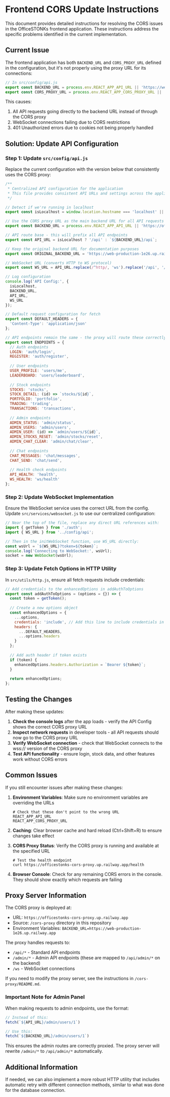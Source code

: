 # Frontend CORS Update Instructions

This document provides detailed instructions for resolving the CORS issues in the OfficeSTONKs frontend application. These instructions address the specific problems identified in the current implementation.

## Current Issue

The frontend application has both `BACKEND_URL` and `CORS_PROXY_URL` defined in the configuration, but it's not properly using the proxy URL for its connections:

```javascript
// In src/config/api.js
export const BACKEND_URL = process.env.REACT_APP_API_URL || 'https://web-production-1e26.up.railway.app';
export const CORS_PROXY_URL = process.env.REACT_APP_CORS_PROXY_URL || 'https://officestonks-cors-proxy.up.railway.app';
```

This causes:
1. All API requests going directly to the backend URL instead of through the CORS proxy
2. WebSocket connections failing due to CORS restrictions
3. 401 Unauthorized errors due to cookies not being properly handled

## Solution: Update API Configuration

### Step 1: Update `src/config/api.js`

Replace the current configuration with the version below that consistently uses the CORS proxy:

```javascript
/**
 * Centralized API configuration for the application
 * This file provides consistent API URLs and settings across the application
 */

// Detect if we're running in localhost
export const isLocalhost = window.location.hostname === 'localhost' || window.location.hostname === '127.0.0.1';

// Use the CORS proxy URL as the main backend URL for all API requests
export const BACKEND_URL = process.env.REACT_APP_API_URL || 'https://officestonks-cors-proxy.up.railway.app';

// API route base - this will prefix all API endpoints
export const API_URL = isLocalhost ? '/api' : `${BACKEND_URL}/api`;

// Keep the original backend URL for documentation purposes
export const ORIGINAL_BACKEND_URL = 'https://web-production-1e26.up.railway.app';

// WebSocket URL (converts HTTP to WS protocol)
export const WS_URL = API_URL.replace(/^http/, 'ws').replace('/api', '/ws');

// Log configuration
console.log('API Config:', {
  isLocalhost,
  BACKEND_URL,
  API_URL,
  WS_URL
});

// Default request configuration for fetch
export const DEFAULT_HEADERS = {
  'Content-Type': 'application/json'
};

// API endpoints remain the same - the proxy will route these correctly
export const ENDPOINTS = {
  // Auth endpoints
  LOGIN: 'auth/login',
  REGISTER: 'auth/register',
  
  // User endpoints
  USER_PROFILE: 'users/me',
  LEADERBOARD: 'users/leaderboard',
  
  // Stock endpoints
  STOCKS: 'stocks',
  STOCK_DETAIL: (id) => `stocks/${id}`,
  PORTFOLIO: 'portfolio',
  TRADING: 'trading',
  TRANSACTIONS: 'transactions',
  
  // Admin endpoints
  ADMIN_STATUS: 'admin/status',
  ADMIN_USERS: 'admin/users',
  ADMIN_USER: (id) => `admin/users/${id}`,
  ADMIN_STOCKS_RESET: 'admin/stocks/reset',
  ADMIN_CHAT_CLEAR: 'admin/chat/clear',
  
  // Chat endpoints
  CHAT_MESSAGES: 'chat/messages',
  CHAT_SEND: 'chat/send',
  
  // Health check endpoints
  API_HEALTH: 'health',
  WS_HEALTH: 'ws/health'
};
```

### Step 2: Update WebSocket Implementation

Ensure the WebSocket service uses the correct URL from the config. Update `src/services/websocket.js` to use our centralized configuration:

```javascript
// Near the top of the file, replace any direct URL references with:
import { getToken } from './auth';
import { WS_URL } from '../config/api';

// Then in the initWebSocket function, use WS_URL directly:
const wsUrl = `${WS_URL}?token=${token}`;
console.log('Connecting to WebSocket:', wsUrl);
socket = new WebSocket(wsUrl);
```

### Step 3: Update Fetch Options in HTTP Utility

In `src/utils/http.js`, ensure all fetch requests include credentials:

```javascript
// Add credentials to the enhancedOptions in addAuthToOptions
export const addAuthToOptions = (options = {}) => {
  const token = getToken();
  
  // Create a new options object
  const enhancedOptions = {
    ...options,
    credentials: 'include', // Add this line to include credentials in all requests
    headers: {
      ...DEFAULT_HEADERS,
      ...options.headers
    }
  };
  
  // Add auth header if token exists
  if (token) {
    enhancedOptions.headers.Authorization = `Bearer ${token}`;
  }
  
  return enhancedOptions;
};
```

## Testing the Changes

After making these updates:

1. **Check the console logs** after the app loads - verify the API Config shows the correct CORS proxy URL
2. **Inspect network requests** in developer tools - all API requests should now go to the CORS proxy URL
3. **Verify WebSocket connection** - check that WebSocket connects to the wss:// version of the CORS proxy
4. **Test API functionality** - ensure login, stock data, and other features work without CORS errors

## Common Issues

If you still encounter issues after making these changes:

1. **Environment Variables**: Make sure no environment variables are overriding the URLs
   ```
   # Check that these don't point to the wrong URL
   REACT_APP_API_URL
   REACT_APP_CORS_PROXY_URL
   ```

2. **Caching**: Clear browser cache and hard reload (Ctrl+Shift+R) to ensure changes take effect

3. **CORS Proxy Status**: Verify the CORS proxy is running and available at the specified URL
   ```
   # Test the health endpoint
   curl https://officestonks-cors-proxy.up.railway.app/health
   ```

4. **Browser Console**: Check for any remaining CORS errors in the console. They should show exactly which requests are failing

## Proxy Server Information

The CORS proxy is deployed at:
- URL: `https://officestonks-cors-proxy.up.railway.app`
- Source: `/cors-proxy` directory in this repository
- Environment Variables: `BACKEND_URL=https://web-production-1e26.up.railway.app`

The proxy handles requests to:
- `/api/*` - Standard API endpoints
- `/admin/*` - Admin API endpoints (these are mapped to `/api/admin/*` on the backend)
- `/ws` - WebSocket connections

If you need to modify the proxy server, see the instructions in `/cors-proxy/README.md`.

### Important Note for Admin Panel

When making requests to admin endpoints, use the format:
```javascript
// Instead of this:
fetch(`${API_URL}/admin/users/1`)

// Use this:
fetch(`${BACKEND_URL}/admin/users/1`)
```

This ensures the admin routes are correctly proxied. The proxy server will rewrite `/admin/*` to `/api/admin/*` automatically.

## Additional Information

If needed, we can also implement a more robust HTTP utility that includes automatic retry with different connection methods, similar to what was done for the database connection.